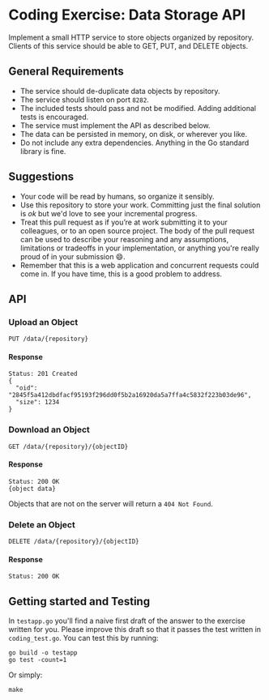 # Coding Exercise: Data Storage API

Implement a small HTTP service to store objects organized by repository.
Clients of this service should be able to GET, PUT, and DELETE objects.

## General Requirements

* The service should de-duplicate data objects by repository.
* The service should listen on port `8282`.
* The included tests should pass and not be modified. Adding additional tests is encouraged.
* The service must implement the API as described below.
* The data can be persisted in memory, on disk, or wherever you like.
* Do not include any extra dependencies. Anything in the Go standard library is fine.

## Suggestions

* Your code will be read by humans, so organize it sensibly.
* Use this repository to store your work. Committing just the final solution is *ok* but we'd love to see your incremental progress.
* Treat this pull request as if you’re at work submitting it to your colleagues, or to an open source project. The body of the pull request can be used to describe your reasoning and any assumptions, limitations or tradeoffs in your implementation, or anything you're really proud of in your submission 😄.
* Remember that this is a web application and concurrent requests could come in. If you have time, this is a good problem to address.

## API

### Upload an Object

```
PUT /data/{repository}
```

#### Response

```
Status: 201 Created
{
  "oid": "2845f5a412dbdfacf95193f296dd0f5b2a16920da5a7ffa4c5832f223b03de96",
  "size": 1234
}
```

### Download an Object

```
GET /data/{repository}/{objectID}
```

#### Response

```
Status: 200 OK
{object data}
```

Objects that are not on the server will return a `404 Not Found`.

### Delete an Object

```
DELETE /data/{repository}/{objectID}
```

#### Response

```
Status: 200 OK
```

## Getting started and Testing

In `testapp.go` you'll find a naive first draft of the answer to the exercise written for you. Please improve this draft so that it passes the test written in `coding_test.go`. You can test this by running:

```
go build -o testapp
go test -count=1
```

Or simply:

```
make
```
